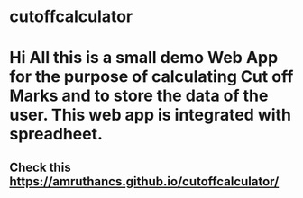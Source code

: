 # cutoffcalculator

# Hi All this is a small demo Web App for the purpose of calculating Cut off Marks and to store the data of the user. This web app is integrated with spreadheet.

## Check this https://amruthancs.github.io/cutoffcalculator/
